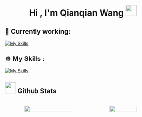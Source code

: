 <h1 align="center">
  <b>Hi , I'm Qianqian Wang </b>
  <img src="https://media.giphy.com/media/hvRJCLFzcasrR4ia7z/giphy.gif" width="35">
</h1>

## 📖 Currently working:

[![My Skills](https://skillicons.dev/icons?i=nextjs,java)](https://skillicons.dev)

## ⚙️ My Skills :

[![My Skills](https://skillicons.dev/icons?i=html,css,js,ts,c,cpp,python,vite,react,tailwind,nodejs,express,mongodb,mysql,figma)](https://skillicons.dev)



## <img src="https://media.giphy.com/media/iY8CRBdQXODJSCERIr/giphy.gif" width="35"><b> Github Stats </b>

<br>

<div align="center">

<a href="https://github.com/Wqq1997">

<div style="display: flex; flex-direction: row; justify-items: center">
 <img style="height: auto; width: 55%;" class="img" src="https://github-readme-stats.vercel.app/api?username=Qianqian-Wang-1997&show_icons=true&theme=radical" />
 <img style="height: auto; width: 42%;" class="img" src="https://github-readme-stats.vercel.app/api/top-langs/?username=Qianqian-Wang-1997&layout=compact&theme=radical" />
</div>

</a>
</div>

<br>
<br>
<br>
